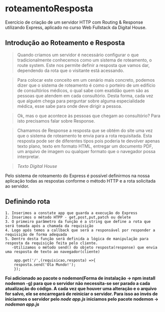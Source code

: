 # roteamentoResposta
Exercício de criação de um servidor HTTP com Routing &amp; Response utilizando Express, aplicado no curso Web Fullstack da Digital House.

## Introdução ao Roteamento e Resposta
>Quando criamos um servidor é necessário configurar o que tradicionalmente conhecemos como um sistema de roteamento, o route system. Este nos permite definir a resposta que vamos dar, dependendo da rota que o visitante está acessando.

>Para colocar este conceito em um cenário mais concreto, podemos dizer que o sistema de roteamento é como o porteiro de um edifício de consultórios médicos, o qual sabe com exatidão quem são as pessoas que atendem em cada consultório. Desta forma, cada vez que alguém chega para perguntar sobre alguma especialidade médica, esse sabe para onde deve dirigir a pessoa.

>Ok, mas o que acontece às pessoas que chegam ao consultório? Para isto precisamos falar sobre Response.

>Chamamos de Response a resposta que se obtém do site uma vez que o sistema de roteamento te envia para a rota requisitada. Esta resposta pode ser de diferentes tipos pois poderia te devolver apenas texto plano, texto em formato HTML, entregar um documento PDF, um arquivo de imagem ou qualquer formato que o navegador possa interpretar.

>*Texto Digital House*

Pelo sistema de roteamento do Express é possível definirmos na nossa aplicação todas as respostas conforme o método HTTP e a rota solicitada ao servidor.

## Definindo rota

    1. Inserimos a constate app que guarda a execução do Express
    2. Inserimos o método HTPP - get,post,put,patch ou delete
    3. O primeiro parâmetro da função é a string que define a rota que será tomada após a chamada da requisição
    4. Logo após temos a callback que será a responsável por responder a requisição de forma adequada
    5. Dentro desta função será definida a lógica de manipulação para resposta da requisição feita pelo cliente.
       -Utilizamos o método send() do objeto resposta(response) que envia uma resposta de texto ao navegador(cliente)
    
```
    app.get('/',(requisicao,resposta) =>{
    resposta.send('Ola Mundo!');
    });
```


**Foi adicionado ao pacote o nodemon(Forma de instalação -> npm install nodemon -g) para que o servidor não necessita-se ser parado a cada atualização do código. A cada vez que houver uma alteração e o arquivo for salvo, ele se encarregará de reiniciar o servidor. Para isso ao invés de iniciarmos o servidor pelo *node app.js* iniciamos pelo pacote nodemon -> *nodemon app.js***

